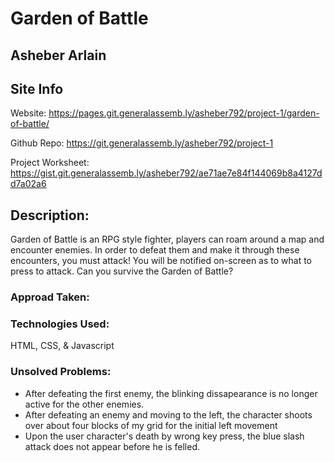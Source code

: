 # Garden of Battle
## Asheber Arlain

## Site Info
Website: https://pages.git.generalassemb.ly/asheber792/project-1/garden-of-battle/

Github Repo: https://git.generalassemb.ly/asheber792/project-1

Project Worksheet: https://gist.git.generalassemb.ly/asheber792/ae71ae7e84f144069b8a4127dd7a02a6

## Description: 
Garden of Battle is an RPG style fighter, players can roam around a map and encounter enemies. In order to defeat them and make it through these encounters, you must attack! You will be notified on-screen as to what to press to attack. Can you survive the Garden of Battle?

### Approad Taken: 


### Technologies Used:
HTML, CSS, & Javascript

### Unsolved Problems: 
- After defeating the first enemy, the blinking dissapearance is no longer active for the other enemies. 
- After defeating an enemy and moving to the left, the character shoots over about four blocks of my grid for the initial left movement
- Upon the user character's death by wrong key press, the blue slash attack does not appear before he is felled.
